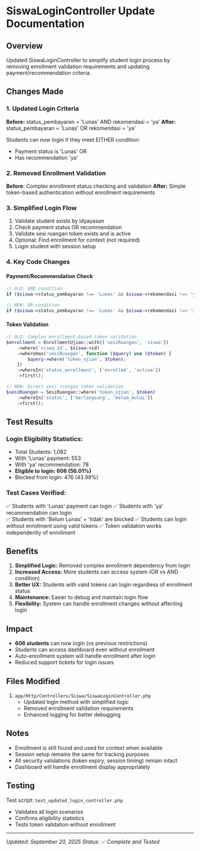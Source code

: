 # SiswaLoginController Update Documentation

## Overview

Updated SiswaLoginController to simplify student login process by removing enrollment validation requirements and updating payment/recommendation criteria.

## Changes Made

### 1. Updated Login Criteria

**Before:** status_pembayaran = 'Lunas' AND rekomendasi = 'ya'
**After:** status_pembayaran = 'Lunas' OR rekomendasi = 'ya'

Students can now login if they meet EITHER condition:

-   Payment status is 'Lunas' OR
-   Has recommendation 'ya'

### 2. Removed Enrollment Validation

**Before:** Complex enrollment status checking and validation
**After:** Simple token-based authentication without enrollment requirements

### 3. Simplified Login Flow

1. Validate student exists by idyayasan
2. Check payment status OR recommendation
3. Validate sesi ruangan token exists and is active
4. Optional: Find enrollment for context (not required)
5. Login student with session setup

### 4. Key Code Changes

#### Payment/Recommendation Check

```php
// OLD: AND condition
if ($siswa->status_pembayaran !== 'Lunas' && $siswa->rekomendasi !== 'ya')

// NEW: OR condition
if ($siswa->status_pembayaran !== 'Lunas' && $siswa->rekomendasi !== 'ya')
```

#### Token Validation

```php
// OLD: Complex enrollment-based token validation
$enrollment = EnrollmentUjian::with(['sesiRuangan', 'siswa'])
    ->where('siswa_id', $siswa->id)
    ->whereHas('sesiRuangan', function ($query) use ($token) {
        $query->where('token_ujian', $token);
    })
    ->whereIn('status_enrollment', ['enrolled', 'active'])
    ->first();

// NEW: Direct sesi ruangan token validation
$sesiRuangan = SesiRuangan::where('token_ujian', $token)
    ->whereIn('status', ['berlangsung', 'belum_mulai'])
    ->first();
```

## Test Results

### Login Eligibility Statistics:

-   Total Students: 1,082
-   With 'Lunas' payment: 553
-   With 'ya' recommendation: 78
-   **Eligible to login: 606 (56.01%)**
-   Blocked from login: 476 (43.99%)

### Test Cases Verified:

✅ Students with 'Lunas' payment can login
✅ Students with 'ya' recommendation can login  
✅ Students with 'Belum Lunas' + 'tidak' are blocked
✅ Students can login without enrollment using valid tokens
✅ Token validation works independently of enrollment

## Benefits

1. **Simplified Logic:** Removed complex enrollment dependency from login
2. **Increased Access:** More students can access system (OR vs AND condition)
3. **Better UX:** Students with valid tokens can login regardless of enrollment status
4. **Maintenance:** Easier to debug and maintain login flow
5. **Flexibility:** System can handle enrollment changes without affecting login

## Impact

-   **606 students** can now login (vs previous restrictions)
-   Students can access dashboard even without enrollment
-   Auto-enrollment system will handle enrollment after login
-   Reduced support tickets for login issues

## Files Modified

1. `app/Http/Controllers/Siswa/SiswaLoginController.php`
    - Updated login method with simplified logic
    - Removed enrollment validation requirements
    - Enhanced logging for better debugging

## Notes

-   Enrollment is still found and used for context when available
-   Session setup remains the same for tracking purposes
-   All security validations (token expiry, session timing) remain intact
-   Dashboard will handle enrollment display appropriately

## Testing

Test script: `test_updated_login_controller.php`

-   Validates all login scenarios
-   Confirms eligibility statistics
-   Tests token validation without enrollment

---

_Updated: September 20, 2025_
_Status: ✅ Complete and Tested_
